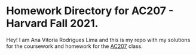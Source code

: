 # Homework Directory for AC207 - Harvard Fall 2021.

Hey! I am Ana Vitoria Rodrigues Lima and this is my repo with my solutions for the coursework and homework for the [AC207](https://harvard-iacs.github.io/2021-CS107/) class. 
